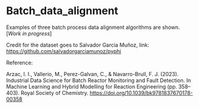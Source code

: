 # Batch_data_alignment

Examples of three batch process data alignment algorithms are shown.
[*Work in progress*]

Credit for the dataset goes to Salvador Garcia Muñoz, link: https://github.com/salvadorgarciamunoz/pyphi

Reference: 

Arzac, I. I., Vallerio, M., Perez-Galvan, C., & Navarro-Brull, F. J. (2023). Industrial Data Science for Batch Reactor Monitoring and Fault Detection. In Machine Learning and Hybrid Modelling for Reaction Engineering (pp. 358–403). Royal Society of Chemistry. https://doi.org/10.1039/bk9781837670178-00358

